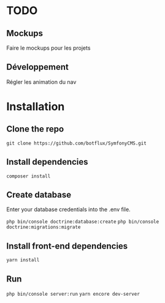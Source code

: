 # TODO

## Mockups

Faire le mockups pour les projets

## Développement

Régler les animation du nav

# Installation

## Clone the repo

`git clone https://github.com/botflux/SymfonyCMS.git`

## Install dependencies

`composer install`

## Create database

Enter your database credentials into the .env file.

`php bin/console doctrine:database:create`
`php bin/console doctrine:migrations:migrate`
  
## Install front-end dependencies

`yarn install`
  
## Run

`php bin/console server:run`
`yarn encore dev-server`
